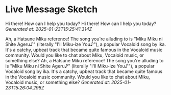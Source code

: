 # Live Message Sketch

<!-- MESSAGE UUID: 988d248d-9d64-474a-8569-7381ad970b76 -->

<!-- TEXT BLOCK 0 -->
 Hi there! How can I help you today? Hi there! How can I help you today?
_Generated at: 2025-01-23T15:25:41.314Z_
<!-- MESSAGE UUID: 7a162c42-601d-41e7-9009-5000c354c627 -->

<!-- TEXT BLOCK 0 -->
 Ah, a Hatsune Miku reference! The song you're alluding to is "Miku Miku ni Shite Ageru♪" (literally "I'll Miku-ize You♪"), a popular Vocaloid song by ika. It's a catchy, upbeat track that became quite famous in the Vocaloid music community. Would you like to chat about Miku, Vocaloid music, or something else? Ah, a Hatsune Miku reference! The song you're alluding to is "Miku Miku ni Shite Ageru♪" (literally "I'll Miku-ize You♪"), a popular Vocaloid song by ika. It's a catchy, upbeat track that became quite famous in the Vocaloid music community. Would you like to chat about Miku, Vocaloid music, or something else?
_Generated at: 2025-01-23T15:26:04.298Z_
